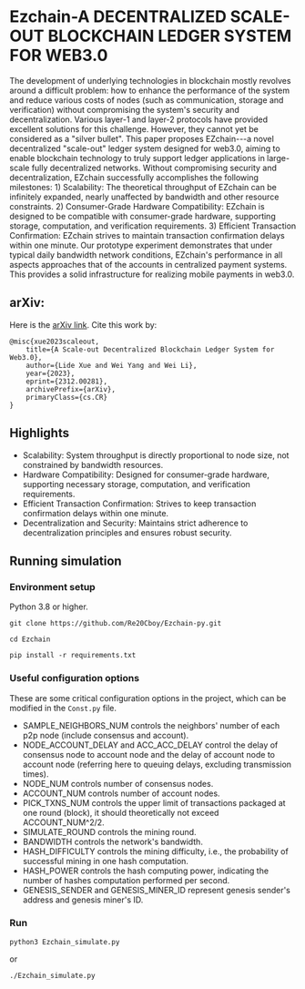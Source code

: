 # Ezchain-A DECENTRALIZED SCALE-OUT BLOCKCHAIN LEDGER SYSTEM FOR WEB3.0

The development of underlying technologies in blockchain mostly revolves around a difficult problem: how to enhance the performance of the system and reduce various costs of nodes (such as communication, storage and verification) without compromising the system's security and decentralization. Various layer-1 and layer-2 protocols have provided excellent solutions for this challenge. However, they cannot yet be considered as a "silver bullet". This paper proposes EZchain---a novel decentralized "scale-out" ledger system designed for web3.0, aiming to enable blockchain technology to truly support ledger applications in large-scale fully decentralized networks. Without compromising security and decentralization, EZchain successfully accomplishes the following milestones: 1) Scalability: The theoretical throughput of EZchain can be infinitely expanded, nearly unaffected by bandwidth and other resource constraints. 2) Consumer-Grade Hardware Compatibility: EZchain is designed to be compatible with consumer-grade hardware, supporting storage, computation, and verification requirements. 3) Efficient Transaction Confirmation: EZchain strives to maintain transaction confirmation delays within one minute.
Our prototype experiment demonstrates that under typical daily bandwidth network conditions, EZchain's performance in all aspects approaches that of the accounts in centralized payment systems. This provides a solid infrastructure for realizing mobile payments in web3.0.

## arXiv: 

Here is the [arXiv link](https://arxiv.org/abs/2312.00281). Cite this work by:
```
@misc{xue2023scaleout,
    title={A Scale-out Decentralized Blockchain Ledger System for Web3.0},
    author={Lide Xue and Wei Yang and Wei Li},
    year={2023},
    eprint={2312.00281},
    archivePrefix={arXiv},
    primaryClass={cs.CR}
}
```

## Highlights

* Scalability: System throughput is directly proportional to node size, not constrained by bandwidth resources.
* Hardware Compatibility: Designed for consumer-grade hardware, supporting necessary storage, computation, and verification requirements.
* Efficient Transaction Confirmation: Strives to keep transaction confirmation delays within one minute.
* Decentralization and Security: Maintains strict adherence to decentralization principles and ensures robust security​​.

## Running simulation

### Environment setup

Python 3.8 or higher.

```
git clone https://github.com/Re20Cboy/Ezchain-py.git

cd Ezchain

pip install -r requirements.txt
```

### Useful configuration options

These are some critical configuration options in the project, which can be modified in the `Const.py` file.

* SAMPLE_NEIGHBORS_NUM controls the neighbors' number of each p2p node (include consensus and account).
* NODE_ACCOUNT_DELAY and ACC_ACC_DELAY control the delay of consensus node to account node and the delay of account node to account node (referring here to queuing delays, excluding transmission times).
* NODE_NUM controls number of consensus nodes.
* ACCOUNT_NUM controls number of account nodes.
* PICK_TXNS_NUM controls the upper limit of transactions packaged at one round (block), it should theoretically not exceed ACCOUNT_NUM^2/2.
* SIMULATE_ROUND controls the mining round.
* BANDWIDTH controls the network's bandwidth.
* HASH_DIFFICULTY controls the mining difficulty, i.e., the probability of successful mining in one hash computation.
* HASH_POWER controls the hash computing power, indicating the number of hashes computation performed per second.
* GENESIS_SENDER and GENESIS_MINER_ID represent genesis sender's address and genesis miner's ID.

### Run

```
python3 Ezchain_simulate.py
```

or

```
./Ezchain_simulate.py
```

